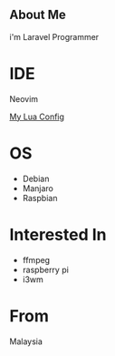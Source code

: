 ## About Me

i'm Laravel Programmer 

# IDE

Neovim 

 [My Lua Config](https://github.com/hardyweb/neovim-with-lazy.nvim-manager)

# OS 
- Debian
- Manjaro
- Raspbian

# Interested In 
- ffmpeg 
- raspberry pi 
- i3wm

# From 

Malaysia 
